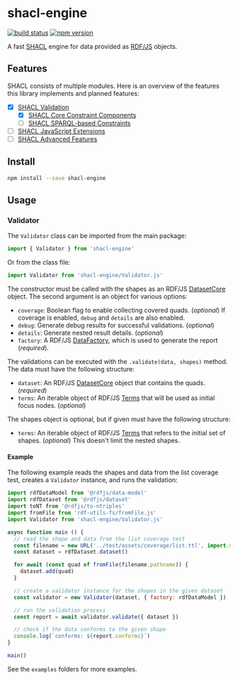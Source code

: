 # shacl-engine

[![build status](https://img.shields.io/github/actions/workflow/status/bergos/shacl-engine/test.yaml?branch=master)](https://github.com/bergos/shacl-engine/actions/workflows/test.yaml)
[![npm version](https://img.shields.io/npm/v/shacl-engine.svg)](https://www.npmjs.com/package/shacl-engine)

A fast [SHACL](https://www.w3.org/TR/shacl/) engine for data provided as [RDF/JS](http://rdf.js.org/data-model-spec/) objects.

## Features

SHACL consists of multiple modules.
Here is an overview of the features this library implements and planned features:

- [X] [SHACL Validation](https://www.w3.org/TR/shacl/#validation)
  - [X] [SHACL Core Constraint Components](https://www.w3.org/TR/shacl/#core-components)
  - [ ] [SHACL SPARQL-based Constraints](https://www.w3.org/TR/shacl/#sparql-constraints)
- [ ] [SHACL JavaScript Extensions](https://www.w3.org/TR/shacl-js/)
- [ ] [SHACL Advanced Features](https://w3c.github.io/shacl/shacl-af/)

## Install

```bash
npm install --save shacl-engine
```

## Usage

### Validator

The `Validator` class can be imported from the main package:

```javascript
import { Validator } from 'shacl-engine'
```

Or from the class file:

```javascript
import Validator from 'shacl-engine/Validator.js'
```

The constructor must be called with the shapes as an RDF/JS [DatasetCore](https://rdf.js.org/dataset-spec/#datasetcore-interface) object.
The second argument is an object for various options:

- `coverage`: Boolean flag to enable collecting covered quads. (*optional*)
  If coverage is enabled, `debug` and `details` are also enabled.
- `debug`: Generate debug results for successful validations. (*optional*)
- `details`: Generate nested result details. (*optional*)
- `factory`: A RDF/JS [DataFactory](http://rdf.js.org/data-model-spec/#datafactory-interface), which is used to generate the report (*required*).

The validations can be executed with the `.validate(data, shapes)` method.
The data must have the following structure:

- `dataset`: An RDF/JS [DatasetCore](https://rdf.js.org/dataset-spec/#datasetcore-interface) object that contains the quads. (*required*)
- `terms`: An iterable object of RDF/JS [Terms](http://rdf.js.org/data-model-spec/#term-interface) that will be used as initial focus nodes. (*optional*)

The shapes object is optional, but if given must have the following structure:

- `terms`: An iterable object of RDF/JS [Terms](http://rdf.js.org/data-model-spec/#term-interface) that refers to the initial set of shapes. (*optional*)
  This doesn't limit the nested shapes.

#### Example

The following example reads the shapes and data from the list coverage test, creates a `Validator` instance, and runs the validation:

```javascript
import rdfDataModel from '@rdfjs/data-model'
import rdfDataset from '@rdfjs/dataset'
import toNT from '@rdfjs/to-ntriples'
import fromFile from 'rdf-utils-fs/fromFile.js'
import Validator from 'shacl-engine/Validator.js'

async function main () {
  // read the shape and data from the list coverage test
  const filename = new URL('../test/assets/coverage/list.ttl', import.meta.url)
  const dataset = rdfDataset.dataset()

  for await (const quad of fromFile(filename.pathname)) {
    dataset.add(quad)
  }

  // create a validator instance for the shapes in the given dataset
  const validator = new Validator(dataset, { factory: rdfDataModel })

  // run the validation process
  const report = await validator.validate({ dataset })

  // check if the data conforms to the given shape
  console.log(`conforms: ${report.conforms}`)
}

main()
```

See the `examples` folders for more examples.
